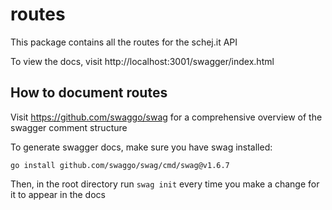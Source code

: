 # routes
This package contains all the routes for the schej.it API

To view the docs, visit http://localhost:3001/swagger/index.html

## How to document routes
Visit https://github.com/swaggo/swag for a comprehensive overview of the swagger comment structure

To generate swagger docs, make sure you have swag installed:
```
go install github.com/swaggo/swag/cmd/swag@v1.6.7
```

Then, in the root directory run `swag init` every time you make a change for it to appear in the docs